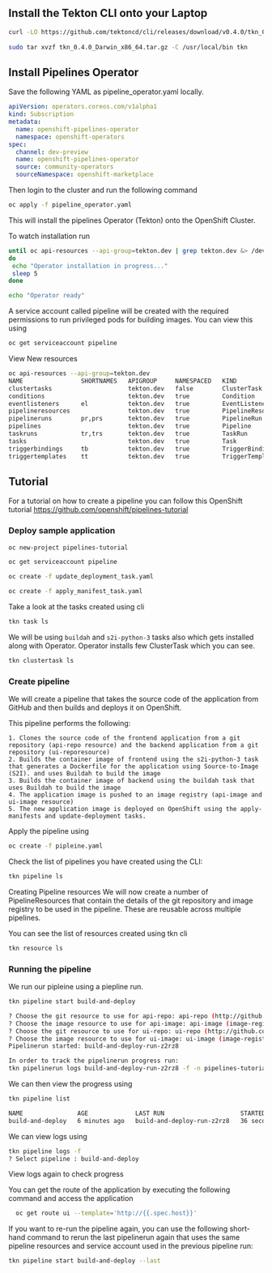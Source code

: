 ## Install the Tekton CLI onto your Laptop

```sh
curl -LO https://github.com/tektoncd/cli/releases/download/v0.4.0/tkn_0.4.0_Darwin_x86_64.tar.gz
 
sudo tar xvzf tkn_0.4.0_Darwin_x86_64.tar.gz -C /usr/local/bin tkn
```

## Install Pipelines Operator
Save the following YAML as pipeline_operator.yaml locally.

```yaml
apiVersion: operators.coreos.com/v1alpha1
kind: Subscription
metadata:
  name: openshift-pipelines-operator
  namespace: openshift-operators
spec:
  channel: dev-preview
  name: openshift-pipelines-operator
  source: community-operators
  sourceNamespace: openshift-marketplace
```
Then login to the cluster and run the following command

```sh
oc apply -f pipeline_operator.yaml
```

This will install the pipelines Operator (Tekton) onto the OpenShift Cluster.

To watch installation run 

```sh
until oc api-resources --api-group=tekton.dev | grep tekton.dev &> /dev/null
do 
 echo "Operator installation in progress..."
 sleep 5
done

echo "Operator ready"
```

A service account called pipeline will be created with the required permissions to run privileged pods for building images.  You can view this using

```sh
oc get serviceaccount pipeline
```

View New resources

```sh
oc api-resources --api-group=tekton.dev
NAME                SHORTNAMES   APIGROUP     NAMESPACED   KIND
clustertasks                     tekton.dev   false        ClusterTask
conditions                       tekton.dev   true         Condition
eventlisteners      el           tekton.dev   true         EventListener
pipelineresources                tekton.dev   true         PipelineResource
pipelineruns        pr,prs       tekton.dev   true         PipelineRun
pipelines                        tekton.dev   true         Pipeline
taskruns            tr,trs       tekton.dev   true         TaskRun
tasks                            tekton.dev   true         Task
triggerbindings     tb           tekton.dev   true         TriggerBinding
triggertemplates    tt           tekton.dev   true         TriggerTemplate
```

## Tutorial

For a tutorial on how to create a pipeline you can follow this OpenShift tutorial https://github.com/openshift/pipelines-tutorial

### Deploy sample application
```sh
oc new-project pipelines-tutorial

oc get serviceaccount pipeline

oc create -f update_deployment_task.yaml

oc create -f apply_manifest_task.yaml

```

Take a look at the tasks created using cli

```sh
tkn task ls
```

We will be using `buildah` and `s2i-python-3` tasks also which gets installed along with Operator. Operator installs few ClusterTask which you can see.

```sh
tkn clustertask ls
```

### Create pipeline

We will  create a pipeline that takes the source code of the application from GitHub and then builds and deploys it on OpenShift.

This pipeline performs the following:

    1. Clones the source code of the frontend application from a git repository (api-repo resource) and the backend application from a git repository (ui-reporesource)
    2. Builds the container image of frontend using the s2i-python-3 task that generates a Dockerfile for the application using Source-to-Image (S2I). and uses Buildah to build the image
    3. Builds the container image of backend using the buildah task that uses Buildah to build the image
    4. The application image is pushed to an image registry (api-image and ui-image resource)
    5. The new application image is deployed on OpenShift using the apply-manifests and update-deployment tasks.

Apply the pipeline using

```sh
oc create -f pipleine.yaml
```

Check the list of pipelines you have created using the CLI:

```sh
tkn pipeline ls
```

Creating Pipeline resources
We will now create a number of PipelineResources that contain the details of the git repository and image registry to be used in the pipeline. These are reusable across multiple pipelines.

You can see the list of resources created using tkn cli

```sh
tkn resource ls
```

### Running the pipeline

We run our pipleine using a piepline run.

```sh
tkn pipeline start build-and-deploy

? Choose the git resource to use for api-repo: api-repo (http://github.com/openshift-pipelines/vote-api.git)
? Choose the image resource to use for api-image: api-image (image-registry.openshift-image-registry.svc:5000/pipelines-tutorial/api:latest)
? Choose the git resource to use for ui-repo: ui-repo (http://github.com/openshift-pipelines/vote-ui.git)
? Choose the image resource to use for ui-image: ui-image (image-registry.openshift-image-registry.svc:5000/pipelines-tutorial/ui:latest)
Pipelinerun started: build-and-deploy-run-z2rz8

In order to track the pipelinerun progress run:
tkn pipelinerun logs build-and-deploy-run-z2rz8 -f -n pipelines-tutorial
```

We can then view the progress using

```sh
tkn pipeline list

NAME               AGE             LAST RUN                     STARTED          DURATION   STATUS
build-and-deploy   6 minutes ago   build-and-deploy-run-z2rz8   36 seconds ago   ---        Running
```

We can view logs using

```sh
tkn pipeline logs -f
? Select pipeline : build-and-deploy
```

View logs again to check progress

You can get the route of the application by executing the following command and access the application

```sh
  oc get route ui --template='http://{{.spec.host}}'
```

If you want to re-run the pipeline again, you can use the following short-hand command to rerun the last pipelinerun again that uses the same pipeline resources and service account used in the previous pipeline run:

```sh
tkn pipeline start build-and-deploy --last
```



